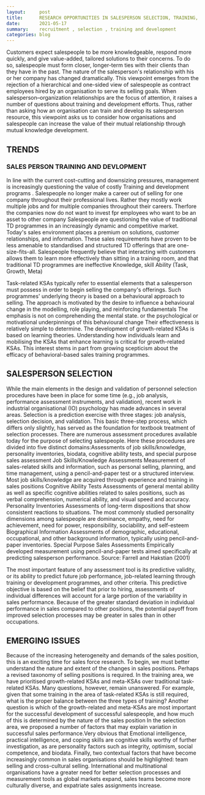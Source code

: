 ```yaml
---
layout:     post
title:      RESEARCH OPPORTUNITIES IN SALESPERSON SELECTION, TRAINING, AND DEVELOPMENT
date:       2021-05-17
summary:    recruitment , selection , training and development 
categories: blog
---
```

Customers expect salespeople to be more knowledgeable, respond more quickly, and give value-added, tailored solutions to their concerns. To do so, salespeople must form closer, longer-term ties with their clients than they have in the past. The nature of the salesperson's relationship with his or her company has changed dramatically. This viewpoint emerges from the rejection of a hierarchical and one-sided view of salespeople as contract employees hired by an organisation to serve its selling goals.
When salesperson–organization relationships are the focus of attention, it raises a number of questions about training and development efforts. Thus, rather than asking how an organisation can train and develop its salesperson resource, this viewpoint asks us to consider how organisations and salespeople can increase the value of their mutual relationship through mutual knowledge development.

## TRENDS

### SALES PERSON TRAINING AND DEVLOPMENT
In line with the current cost-cutting and downsizing pressures, management is increasingly questioning the value of costly Training and development programs . Salespeople no longer make a career out of selling for one company throughout their professional lives. Rather they mostly work multiple jobs and for multiple companies throughout their careers. Therfore the companies now do not want to invest fpr employees who want to be an asset to other company
Salespeople are questioning the value of traditional TD programmes in an increasingly dynamic and competitive market. Today's sales environment places a premium on solutions, customer relationships, and information. These sales requirements have proven to be less amenable to standardised and structured TD offerings that are one-size-fits-all.
Salespeople frequently believe that interacting with customers allows them to learn more effectively than sitting in a training room, and that traditional TD programmes are ineffective 
Knowledge, skill Ability (Task, Growth, Meta)
 


Task-related KSAs typically refer to essential elements that a salesperson must possess in order to begin selling the company's offerings. Such programmes' underlying theory is based on a behavioural approach to selling. The approach is motivated by the desire to influence a behavioural change in the modelling, role playing, and reinforcing fundamentals The emphasis is not on comprehending the mental state. or the psychological or motivational underpinnings of this behavioural change
Their effectiveness is relatively simple to determine.
The development of growth-related KSAs is based on learning theories. Understanding how individuals learn and mobilising the KSAs that enhance learning is critical for growth-related KSAs. This interest stems in part from growing scepticism about the efficacy of behavioral-based sales training programmes.


## SALESPERSON SELECTION

While the main elements in the design and validation of personnel selection procedures have been in place for some time (e.g., job analysis, performance assessment instruments, and validation), recent work in industrial organisational (IO) psychology has made advances in several areas.
Selection is a prediction exercise with three stages: job analysis, selection decision, and validation. This basic three-step process, which differs only slightly, has served as the foundation for textbook treatment of selection processes.
There are numerous assessment procedures available today for the purpose of selecting salespeople. Here these procedures are divided into five distinct domains:Assessments of job skills/knowledge, personality inventories, biodata, cognitive ability tests, and special purpose sales assessment
Job Skills/Knowledge Assessments	Measurement of sales-related skills and information, such as personal selling, planning, and time management, using a pencil-and-paper test or a structured interview. Most job skills/knowledge are acquired through experience and training in sales positions
Cognitive Ability Tests	Assessments of general mental ability as well as specific cognitive abilities related to sales positions, such as verbal comprehension, numerical ability, and visual speed and accuracy.
Personality Inventories	Assessments of long-term dispositions that show consistent reactions to situations. The most commonly studied personality dimensions among salespeople are dominance, empathy, need for achievement, need for power, responsibility, sociability, and self-esteem
Biographical Information	Assessments of demographic, educational, occupational, and other background information, typically using pencil-and-paper inventories.
Special Purpose Sales Assessments	Empirically developed measurement using pencil-and-paper tests aimed specifically at predicting salesperson performance.
Source: Farrell and Hakstian (2001)

The most important feature of any assessment tool is its predictive validity, or its ability to predict future job performance, job-related learning through training or development programmes, and other criteria. This predictive objective is based on the belief that prior to hiring, assessments of individual differences will account for a large portion of the variability in sales performance. Because of the greater standard deviation in individual performance in sales compared to other positions, the potential payoff from improved selection processes may be greater in sales than in other occupations.

## EMERGING ISSUES
Because of the increasing heterogeneity and demands of the sales position, this is an exciting time for sales force research. To begin, we must better understand the nature and extent of the changes in sales positions. Perhaps a revised taxonomy of selling positions is required.
In the training area, we have prioritised growth-related KSAs and meta-KSAs over traditional task-related KSAs. Many questions, however, remain unanswered.
For example, given that some training in the area of task-related KSAs is still required, what is the proper balance between the three types of training?
Another  question is which of the growth-related and meta-KSAs are most important for the successful development of successful salespeople, and how much of this is determined by the nature of the sales position
In the selection area, we proposed a number of factors that may explain variation in successful sales performance.Very obvious that  Emotional intelligence, practical intelligence, and coping skills are cognitive skills worthy of further investigation, as are personality factors such as integrity, optimism, social competence, and biodata. 
Finally, two contextual factors that have become increasingly common in sales organisations should be highlighted: team selling and cross-cultural selling. International and multinational organisations have a greater need for better selection processes and measurement tools as global markets expand, sales teams become more culturally diverse, and expatriate sales assignments increase.
